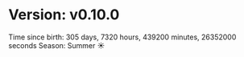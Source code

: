 # Version: v0.10.0
Time since birth: 305 days, 7320 hours, 439200 minutes, 26352000 seconds
Season: Summer ☀️
